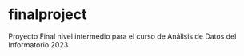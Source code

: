 # finalproject
Proyecto Final nivel intermedio para el curso de Análisis de Datos del Informatorio 2023
